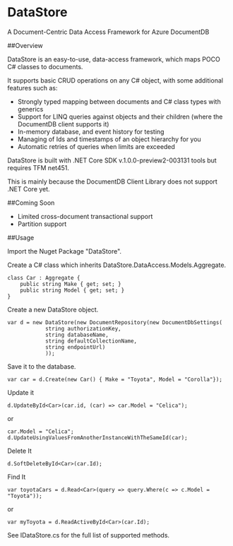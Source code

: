 # DataStore

A Document-Centric Data Access Framework for Azure DocumentDB

##Overview

DataStore is an easy-to-use, data-access framework, which maps POCO C# classes to documents.

It supports basic CRUD operations on any C# object, with some additional features such as:

* Strongly typed mapping between documents and C# class types with generics
* Support for LINQ queries against objects and their children (where the DocumentDB client supports it)
* In-memory database, and event history for testing
* Managing of Ids and timestamps of an object hierarchy for you
* Automatic retries of queries when limits are exceeded

			
DataStore is built with .NET Core SDK v.1.0.0-preview2-003131 tools but requires TFM net451. 

This is mainly because the DocumentDB Client Library does not support .NET Core yet.

##Coming Soon

* Limited cross-document transactional support
* Partition support 

##Usage

Import the Nuget Package "DataStore".

Create a C# class which inherits DataStore.DataAccess.Models.Aggregate.
```
class Car : Aggregate {
	public string Make { get; set; }
	public string Model { get; set; }
}
```
Create a new DataStore object.
```
var d = new DataStore(new DocumentRepository(new DocumentDbSettings(
            string authorizationKey, 
            string databaseName, 
            string defaultCollectionName, 
            string endpointUrl)
			));
```
Save it to the database.

`var car = d.Create(new Car() { Make = "Toyota", Model = "Corolla"});`

Update it 

`d.UpdateById<Car>(car.id, (car) => car.Model = "Celica");`

or
```
car.Model = "Celica";
d.UpdateUsingValuesFromAnotherInstanceWithTheSameId(car);
```

Delete It

`d.SoftDeleteById<Car>(car.Id);`

Find It

`var toyotaCars = d.Read<Car>(query => query.Where(c => c.Model = "Toyota"));`

or

`var myToyota = d.ReadActiveById<Car>(car.Id);`

See IDataStore.cs for the full list of supported methods.